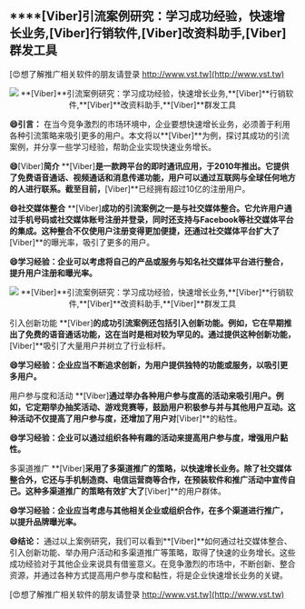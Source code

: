 ## ****[Viber]**引流案例研究：学习成功经验，快速增长业务,**[Viber]**行销软件,**[Viber]**改资料助手,**[Viber]**群发工具**

[😍想了解推广相关软件的朋友请登录 http://www.vst.tw](http://www.vst.tw)

 <center><img src="https://vst.tw/MP4/tuiguang/png/5.png" alt="**[Viber]**引流案例研究：学习成功经验，快速增长业务,**[Viber]**行销软件,**[Viber]**改资料助手,**[Viber]**群发工具"></center>

**😄引言：**
在当今竞争激烈的市场环境中，企业要想快速增长业务，必须善于利用各种引流策略来吸引更多的用户。本文将以**[Viber]**为例，探讨其成功的引流案例，并分享一些学习经验，帮助企业实现快速业务增长。

**😄**[Viber]**简介**
**[Viber]**是一款跨平台的即时通讯应用，于2010年推出。它提供了免费语音通话、视频通话和消息传递功能，用户可以通过互联网与全球任何地方的人进行联系。截至目前，**[Viber]**已经拥有超过10亿的注册用户。

**😄社交媒体整合**
**[Viber]**成功的引流案例之一是与社交媒体整合。它允许用户通过手机号码或社交媒体账号注册并登录，同时还支持与Facebook等社交媒体平台的集成。这种整合不仅使用户注册变得更加便捷，还通过社交媒体平台扩大了**[Viber]**的曝光率，吸引了更多的用户。

**😄学习经验：企业可以考虑将自己的产品或服务与知名社交媒体平台进行整合，提升用户注册和曝光率。**

 <center><img src="https://vst.tw/MP4/tuiguang/png/8.png" alt="**[Viber]**引流案例研究：学习成功经验，快速增长业务,**[Viber]**行销软件,**[Viber]**改资料助手,**[Viber]**群发工具"></center>

引入创新功能 **[Viber]**的成功引流案例还包括引入创新功能。例如，它在早期推出了免费的语音通话功能，这在当时是相对较为罕见的。通过提供这种创新功能，**[Viber]**吸引了大量用户并树立了行业标杆。

**😄学习经验：企业应当不断追求创新，为用户提供独特的功能或服务，以吸引更多用户。**

用户参与度和活动 **[Viber]**通过举办各种用户参与度高的活动来吸引用户。例如，它定期举办抽奖活动、游戏竞赛等，鼓励用户积极参与并与其他用户互动。这种活动不仅提高了用户参与度，还增加了用户对**[Viber]**的粘性。

**😄学习经验：企业可以通过组织各种有趣的活动来提高用户参与度，增强用户黏性。**

多渠道推广 **[Viber]**采用了多渠道推广的策略，以快速增长业务。除了社交媒体整合外，它还与手机制造商、电信运营商等合作，在预装软件和推广活动中宣传自己。这种多渠道推广的策略有效扩大了**[Viber]**的用户群体。

**😄学习经验：企业应当考虑与其他相关企业或组织合作，在多个渠道进行推广，以提升品牌曝光率。**

**😄结论：**
通过以上案例研究，我们可以看到**[Viber]**如何通过社交媒体整合、引入创新功能、举办用户活动和多渠道推广等策略，取得了快速的业务增长。这些成功经验对于其他企业来说具有借鉴意义。在竞争激烈的市场中，不断创新、整合资源，并通过各种方式提高用户参与度和黏性，将是企业快速增长业务的关键。

[😍想了解推广相关软件的朋友请登录 http://www.vst.tw](http://www.vst.tw)



